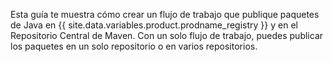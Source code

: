 Esta guía te muestra cómo crear un flujo de trabajo que publique paquetes de Java en {{ site.data.variables.product.prodname_registry }} y en el Repositorio Central de Maven. Con un solo flujo de trabajo, puedes publicar los paquetes en un solo repositorio o en varios repositorios.